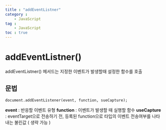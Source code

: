 ```yaml
---
title : "addEventListner"
category :
    - JavaScript
tag :
    - JavaScript
toc : true
---
```


# addEventListner()
addEventListner() 메서드는 지정한 이벤트가 발생할때 설정한 함수를 호출

## 문법
```
document.addEventListener(event, function, sueCapture);
```

**event** : 반응할 이벤트 유형
**function** : 이벤트가 발생할 때 실행할 함수
**useCapture** : eventTarget으로 전송하기 전, 등록된 function으로 타입의 이벤트 전송여부를 나타내는 불린값 ( 생략 가능 )